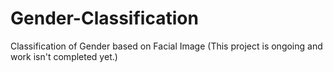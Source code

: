 # Gender-Classification
Classification of Gender based on Facial Image
(This project is ongoing and work isn't completed yet.)
